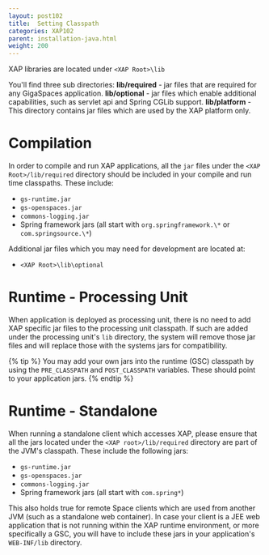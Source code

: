```yaml
---
layout: post102
title:  Setting Classpath
categories: XAP102
parent: installation-java.html
weight: 200
---
```




XAP libraries are located under `<XAP Root>\lib`

You'll find three sub directories:
**lib/required** - jar files that are required for any GigaSpaces application.
**lib/optional** - jar files which enable additional capabilities, such as servlet api and Spring CGLib support.
**lib/platform** - This directory contains jar files which are used by the XAP platform only.

# Compilation

In order to compile and run XAP applications, all the `jar` files under the `<XAP Root>/lib/required` directory should be included in your compile and run time classpaths. These include:

- `gs-runtime.jar`
- `gs-openspaces.jar`
- `commons-logging.jar`
- Spring framework jars (all start with `org.springframework.\*` or `com.springsource.\*`)

Additional jar files which you may need for development are located at:

- `<XAP Root>\lib\optional`

# Runtime - Processing Unit

When application is deployed as processing unit, there is no need to add XAP specific jar files to the processing unit classpath. If such are added under the processing unit's `lib` directory, the system will remove those jar files and will replace those with the systems jars for compatibility.

{% tip %}
You may add your own jars into the runtime (GSC) classpath by using the `PRE_CLASSPATH` and `POST_CLASSPATH` variables. These should point to your application jars.
{% endtip %}

# Runtime - Standalone

When running a standalone client which accesses   XAP, please ensure that all the jars located under the `<XAP root>/lib/required` directory are part of the JVM's classpath. These include the following jars:

- `gs-runtime.jar`
- `gs-openspaces.jar`
- `commons-logging.jar`
- Spring framework jars (all start with `com.spring*`)

This also holds true for remote Space clients which are used from another JVM (such as a standalone web container). In case your client is a JEE web application that is not running within the XAP runtime environment, or more specifically a GSC, you will have to include these jars in your application's `WEB-INF/lib` directory.
